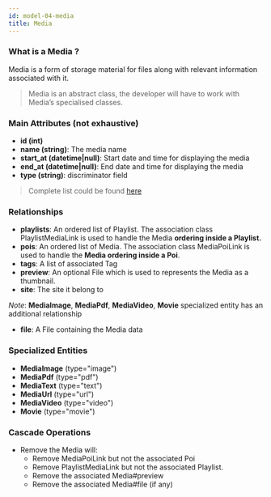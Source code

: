 ```yaml
---
id: model-04-media
title: Media
---
```


### What is a Media ?

Media is a form of storage material for files along with relevant
information associated with it.

> Media is an abstract class, the developer will have to work with
Media’s specialised classes.

### Main Attributes (not exhaustive)

- **id (int)**
- **name (string)**: The media name
- **start_at (datetime|null)**: Start date and time for displaying the media
- **end_at (datetime|null)**: End date and time for displaying the media
- **type (string)**: discriminator field

> Complete list could be found [here](reference-04-media.md)

### Relationships

- **playlists**: An ordered list of Playlist. The association class
PlaylistMediaLink is used to handle the Media **ordering inside a Playlist.**
- **pois**: An ordered list of Media. The association class MediaPoiLink
is used to handle the **Media ordering inside a Poi**.
- **tags**: A list of associated Tag
- **preview**: An optional File which is used to represents the Media as a thumbnail.
- **site**: The site it belong to

*Note*: **MediaImage**, **MediaPdf**, **MediaVideo**, **Movie**
specialized entity has an additional relationship

- **file**: A File containing the Media data

### Specialized Entities

- **MediaImage** (type="image")
- **MediaPdf** (type="pdf")
- **MediaText** (type="text")
- **MediaUrl** (type="url")
- **MediaVideo** (type="video")
- **Movie** (type="movie")

### Cascade Operations

- Remove the Media will:
    - Remove MediaPoiLink but not the associated Poi
    - Remove PlaylistMediaLink but not the associated Playlist.
    - Remove the associated Media#preview
    - Remove the associated Media#file (if any)
